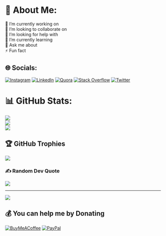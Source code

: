 # 💫 About Me:
🔭 I’m currently working on<br>👯 I’m looking to collaborate on<br>🤝 I’m looking for help with<br>🌱 I’m currently learning<br>💬 Ask me about<br>⚡ Fun fact


## 🌐 Socials:
[![Instagram](https://img.shields.io/badge/Instagram-%23E4405F.svg?logo=Instagram&logoColor=white)](https://instagram.com/febryars33) [![LinkedIn](https://img.shields.io/badge/LinkedIn-%230077B5.svg?logo=linkedin&logoColor=white)](https://linkedin.com/in/febryars33) [![Quora](https://img.shields.io/badge/Quora-%23B92B27.svg?logo=Quora&logoColor=white)](https://quora.com/profile/febryars33) [![Stack Overflow](https://img.shields.io/badge/-Stackoverflow-FE7A16?logo=stack-overflow&logoColor=white)](https://stackoverflow.com/users/18387902) [![Twitter](https://img.shields.io/badge/Twitter-%231DA1F2.svg?logo=Twitter&logoColor=white)](https://twitter.com/febryars33) 

# 📊 GitHub Stats:
![](https://github-readme-stats.vercel.app/api?username=febryars33&theme=dark&hide_border=false&include_all_commits=true&count_private=true)<br/>
![](https://github-readme-streak-stats.herokuapp.com/?user=febryars33&theme=dark&hide_border=false)<br/>
![](https://github-readme-stats.vercel.app/api/top-langs/?username=febryars33&theme=dark&hide_border=false&include_all_commits=true&count_private=true&layout=compact)

## 🏆 GitHub Trophies
![](https://github-profile-trophy.vercel.app/?username=febryars33&theme=radical&no-frame=false&no-bg=false&margin-w=4)

### ✍️ Random Dev Quote
![](https://quotes-github-readme.vercel.app/api?type=horizontal&theme=radical)

---
[![](https://visitcount.itsvg.in/api?id=febryars33&icon=0&color=0)](https://visitcount.itsvg.in)

  ## 💰 You can help me by Donating
  [![BuyMeACoffee](https://img.shields.io/badge/Buy%20Me%20a%20Coffee-ffdd00?style=for-the-badge&logo=buy-me-a-coffee&logoColor=black)](https://buymeacoffee.com/febryars33) [![PayPal](https://img.shields.io/badge/PayPal-00457C?style=for-the-badge&logo=paypal&logoColor=white)](https://paypal.me/febryars33) 

  
<!-- Proudly created with GPRM ( https://gprm.itsvg.in ) -->
